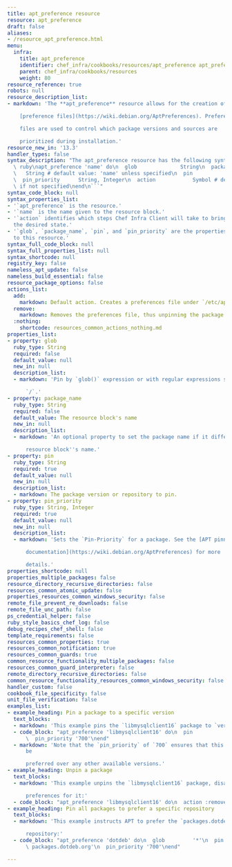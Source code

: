 ```yaml
---
title: apt_preference resource
resource: apt_preference
draft: false
aliases:
- /resource_apt_preference.html
menu:
  infra:
    title: apt_preference
    identifier: chef_infra/cookbooks/resources/apt_preference apt_preference
    parent: chef_infra/cookbooks/resources
    weight: 80
resource_reference: true
robots: null
resource_description_list:
- markdown: 'The **apt_preference** resource allows for the creation of APT

    [preference files](https://wiki.debian.org/AptPreferences). Preference

    files are used to control which package versions and sources are

    prioritized during installation.'
resource_new_in: '13.3'
handler_types: false
syntax_description: "The apt_preference resource has the following syntax:\n\n```\
  \ ruby\napt_preference 'name' do\n  glob              String\n  package_name   \
  \   String # default value: 'name' unless specified\n  pin               String\n\
  \  pin_priority      String, Integer\n  action            Symbol # defaults to :add\
  \ if not specified\nend\n```"
syntax_code_block: null
syntax_properties_list:
- '`apt_preference` is the resource.'
- '`name` is the name given to the resource block.'
- '`action` identifies which steps Chef Infra Client will take to bring the node into
  the desired state.'
- '`glob`, `package_name`, `pin`, and `pin_priority` are the properties available
  to this resource.'
syntax_full_code_block: null
syntax_full_properties_list: null
syntax_shortcode: null
registry_key: false
nameless_apt_update: false
nameless_build_essential: false
resource_package_options: false
actions_list:
  add:
    markdown: Default action. Creates a preferences file under `/etc/apt/preferences.d`.
  remove:
    markdown: Removes the preferences file, thus unpinning the package.
  :nothing:
    shortcode: resources_common_actions_nothing.md
properties_list:
- property: glob
  ruby_type: String
  required: false
  default_value: null
  new_in: null
  description_list:
  - markdown: 'Pin by `glob()` expression or with regular expressions surrounded by

      `/`.'
- property: package_name
  ruby_type: String
  required: false
  default_value: The resource block's name
  new_in: null
  description_list:
  - markdown: 'An optional property to set the package name if it differs from the

      resource block''s name.'
- property: pin
  ruby_type: String
  required: true
  default_value: null
  new_in: null
  description_list:
  - markdown: The package version or repository to pin.
- property: pin_priority
  ruby_type: String, Integer
  required: true
  default_value: null
  new_in: null
  description_list:
  - markdown: 'Sets the `Pin-Priority` for a package. See the [APT pinning

      documentation](https://wiki.debian.org/AptPreferences) for more

      details.'
properties_shortcode: null
properties_multiple_packages: false
resource_directory_recursive_directories: false
resources_common_atomic_update: false
properties_resources_common_windows_security: false
remote_file_prevent_re_downloads: false
remote_file_unc_path: false
ps_credential_helper: false
ruby_style_basics_chef_log: false
debug_recipes_chef_shell: false
template_requirements: false
resources_common_properties: true
resources_common_notification: true
resources_common_guards: true
common_resource_functionality_multiple_packages: false
resources_common_guard_interpreter: false
remote_directory_recursive_directories: false
common_resource_functionality_resources_common_windows_security: false
handler_custom: false
cookbook_file_specificity: false
unit_file_verification: false
examples_list:
- example_heading: Pin a package to a specific version
  text_blocks:
  - markdown: 'This example pins the `libmysqlclient16` package to `version 5.1.49-3`:'
  - code_block: "apt_preference 'libmysqlclient16' do\n  pin          'version 5.1.49-3'\n\
      \  pin_priority '700'\nend"
  - markdown: 'Note that the `pin_priority` of `700` ensures that this version will
      be

      preferred over any other available versions.'
- example_heading: Unpin a package
  text_blocks:
  - markdown: 'This example unpins the `libmysqlclient16` package, disabling all

      preferences for it:'
  - code_block: "apt_preference 'libmysqlclient16' do\n  action :remove\nend"
- example_heading: Pin all packages to prefer a specific repository
  text_blocks:
  - markdown: 'This example instructs APT to prefer the `packages.dotdeb.org`

      repository:'
  - code_block: "apt_preference 'dotdeb' do\n  glob         '*'\n  pin          'origin\
      \ packages.dotdeb.org'\n  pin_priority '700'\nend"

---
```

